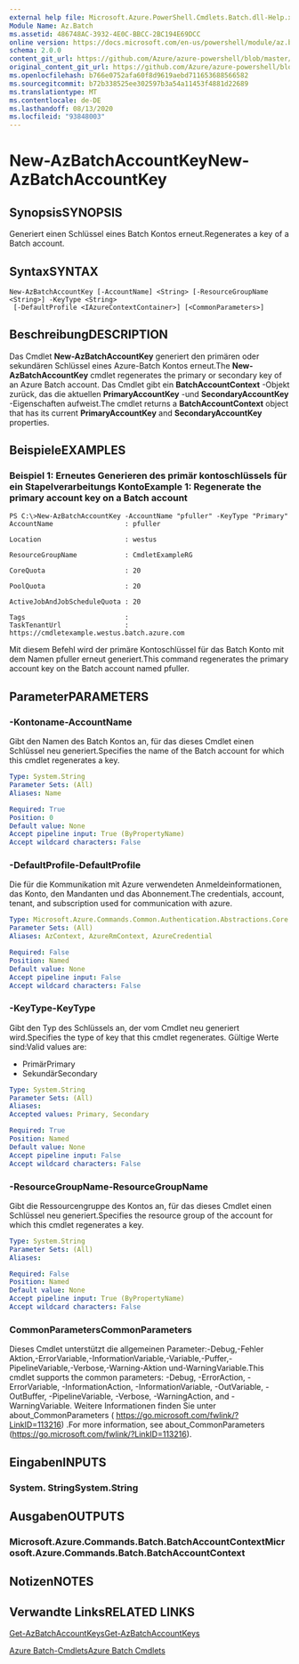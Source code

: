 ```yaml
---
external help file: Microsoft.Azure.PowerShell.Cmdlets.Batch.dll-Help.xml
Module Name: Az.Batch
ms.assetid: 486748AC-3932-4E0C-BBCC-2BC194E69DCC
online version: https://docs.microsoft.com/en-us/powershell/module/az.batch/new-azbatchaccountkey
schema: 2.0.0
content_git_url: https://github.com/Azure/azure-powershell/blob/master/src/Batch/Batch/help/New-AzBatchAccountKey.md
original_content_git_url: https://github.com/Azure/azure-powershell/blob/master/src/Batch/Batch/help/New-AzBatchAccountKey.md
ms.openlocfilehash: b766e0752afa60f8d9619aebd711653688566582
ms.sourcegitcommit: b72b338525ee302597b3a54a11453f4881d22689
ms.translationtype: MT
ms.contentlocale: de-DE
ms.lasthandoff: 08/13/2020
ms.locfileid: "93848003"
---
```

# <span data-ttu-id="19b08-101">New-AzBatchAccountKey</span><span class="sxs-lookup"><span data-stu-id="19b08-101">New-AzBatchAccountKey</span></span>

## <span data-ttu-id="19b08-102">Synopsis</span><span class="sxs-lookup"><span data-stu-id="19b08-102">SYNOPSIS</span></span>
<span data-ttu-id="19b08-103">Generiert einen Schlüssel eines Batch Kontos erneut.</span><span class="sxs-lookup"><span data-stu-id="19b08-103">Regenerates a key of a Batch account.</span></span>

## <span data-ttu-id="19b08-104">Syntax</span><span class="sxs-lookup"><span data-stu-id="19b08-104">SYNTAX</span></span>

```
New-AzBatchAccountKey [-AccountName] <String> [-ResourceGroupName <String>] -KeyType <String>
 [-DefaultProfile <IAzureContextContainer>] [<CommonParameters>]
```

## <span data-ttu-id="19b08-105">Beschreibung</span><span class="sxs-lookup"><span data-stu-id="19b08-105">DESCRIPTION</span></span>
<span data-ttu-id="19b08-106">Das Cmdlet **New-AzBatchAccountKey** generiert den primären oder sekundären Schlüssel eines Azure-Batch Kontos erneut.</span><span class="sxs-lookup"><span data-stu-id="19b08-106">The **New-AzBatchAccountKey** cmdlet regenerates the primary or secondary key of an Azure Batch account.</span></span>
<span data-ttu-id="19b08-107">Das Cmdlet gibt ein **BatchAccountContext** -Objekt zurück, das die aktuellen **PrimaryAccountKey** -und **SecondaryAccountKey** -Eigenschaften aufweist.</span><span class="sxs-lookup"><span data-stu-id="19b08-107">The cmdlet returns a **BatchAccountContext** object that has its current **PrimaryAccountKey** and **SecondaryAccountKey** properties.</span></span>

## <span data-ttu-id="19b08-108">Beispiele</span><span class="sxs-lookup"><span data-stu-id="19b08-108">EXAMPLES</span></span>

### <span data-ttu-id="19b08-109">Beispiel 1: Erneutes Generieren des primär kontoschlüssels für ein Stapelverarbeitungs Konto</span><span class="sxs-lookup"><span data-stu-id="19b08-109">Example 1: Regenerate the primary account key on a Batch account</span></span>
```
PS C:\>New-AzBatchAccountKey -AccountName "pfuller" -KeyType "Primary"
AccountName                  : pfuller

Location                     : westus

ResourceGroupName            : CmdletExampleRG

CoreQuota                    : 20

PoolQuota                    : 20

ActiveJobAndJobScheduleQuota : 20

Tags                         : 
TaskTenantUrl                : https://cmdletexample.westus.batch.azure.com
```

<span data-ttu-id="19b08-110">Mit diesem Befehl wird der primäre Kontoschlüssel für das Batch Konto mit dem Namen pfuller erneut generiert.</span><span class="sxs-lookup"><span data-stu-id="19b08-110">This command regenerates the primary account key on the Batch account named pfuller.</span></span>

## <span data-ttu-id="19b08-111">Parameter</span><span class="sxs-lookup"><span data-stu-id="19b08-111">PARAMETERS</span></span>

### <span data-ttu-id="19b08-112">-Kontoname</span><span class="sxs-lookup"><span data-stu-id="19b08-112">-AccountName</span></span>
<span data-ttu-id="19b08-113">Gibt den Namen des Batch Kontos an, für das dieses Cmdlet einen Schlüssel neu generiert.</span><span class="sxs-lookup"><span data-stu-id="19b08-113">Specifies the name of the Batch account for which this cmdlet regenerates a key.</span></span>

```yaml
Type: System.String
Parameter Sets: (All)
Aliases: Name

Required: True
Position: 0
Default value: None
Accept pipeline input: True (ByPropertyName)
Accept wildcard characters: False
```

### <span data-ttu-id="19b08-114">-DefaultProfile</span><span class="sxs-lookup"><span data-stu-id="19b08-114">-DefaultProfile</span></span>
<span data-ttu-id="19b08-115">Die für die Kommunikation mit Azure verwendeten Anmeldeinformationen, das Konto, den Mandanten und das Abonnement.</span><span class="sxs-lookup"><span data-stu-id="19b08-115">The credentials, account, tenant, and subscription used for communication with azure.</span></span>

```yaml
Type: Microsoft.Azure.Commands.Common.Authentication.Abstractions.Core.IAzureContextContainer
Parameter Sets: (All)
Aliases: AzContext, AzureRmContext, AzureCredential

Required: False
Position: Named
Default value: None
Accept pipeline input: False
Accept wildcard characters: False
```

### <span data-ttu-id="19b08-116">-KeyType</span><span class="sxs-lookup"><span data-stu-id="19b08-116">-KeyType</span></span>
<span data-ttu-id="19b08-117">Gibt den Typ des Schlüssels an, der vom Cmdlet neu generiert wird.</span><span class="sxs-lookup"><span data-stu-id="19b08-117">Specifies the type of key that this cmdlet regenerates.</span></span>
<span data-ttu-id="19b08-118">Gültige Werte sind:</span><span class="sxs-lookup"><span data-stu-id="19b08-118">Valid values are:</span></span> 
- <span data-ttu-id="19b08-119">Primär</span><span class="sxs-lookup"><span data-stu-id="19b08-119">Primary</span></span>
- <span data-ttu-id="19b08-120">Sekundär</span><span class="sxs-lookup"><span data-stu-id="19b08-120">Secondary</span></span>

```yaml
Type: System.String
Parameter Sets: (All)
Aliases:
Accepted values: Primary, Secondary

Required: True
Position: Named
Default value: None
Accept pipeline input: False
Accept wildcard characters: False
```

### <span data-ttu-id="19b08-121">-ResourceGroupName</span><span class="sxs-lookup"><span data-stu-id="19b08-121">-ResourceGroupName</span></span>
<span data-ttu-id="19b08-122">Gibt die Ressourcengruppe des Kontos an, für das dieses Cmdlet einen Schlüssel neu generiert.</span><span class="sxs-lookup"><span data-stu-id="19b08-122">Specifies the resource group of the account for which this cmdlet regenerates a key.</span></span>

```yaml
Type: System.String
Parameter Sets: (All)
Aliases:

Required: False
Position: Named
Default value: None
Accept pipeline input: True (ByPropertyName)
Accept wildcard characters: False
```

### <span data-ttu-id="19b08-123">CommonParameters</span><span class="sxs-lookup"><span data-stu-id="19b08-123">CommonParameters</span></span>
<span data-ttu-id="19b08-124">Dieses Cmdlet unterstützt die allgemeinen Parameter:-Debug,-Fehler Aktion,-ErrorVariable,-InformationVariable,-Variable,-Puffer,-PipelineVariable,-Verbose,-Warning-Aktion und-WarningVariable.</span><span class="sxs-lookup"><span data-stu-id="19b08-124">This cmdlet supports the common parameters: -Debug, -ErrorAction, -ErrorVariable, -InformationAction, -InformationVariable, -OutVariable, -OutBuffer, -PipelineVariable, -Verbose, -WarningAction, and -WarningVariable.</span></span> <span data-ttu-id="19b08-125">Weitere Informationen finden Sie unter about_CommonParameters ( https://go.microsoft.com/fwlink/?LinkID=113216) .</span><span class="sxs-lookup"><span data-stu-id="19b08-125">For more information, see about_CommonParameters (https://go.microsoft.com/fwlink/?LinkID=113216).</span></span>

## <span data-ttu-id="19b08-126">Eingaben</span><span class="sxs-lookup"><span data-stu-id="19b08-126">INPUTS</span></span>

### <span data-ttu-id="19b08-127">System. String</span><span class="sxs-lookup"><span data-stu-id="19b08-127">System.String</span></span>

## <span data-ttu-id="19b08-128">Ausgaben</span><span class="sxs-lookup"><span data-stu-id="19b08-128">OUTPUTS</span></span>

### <span data-ttu-id="19b08-129">Microsoft.Azure.Commands.Batch.BatchAccountContext</span><span class="sxs-lookup"><span data-stu-id="19b08-129">Microsoft.Azure.Commands.Batch.BatchAccountContext</span></span>

## <span data-ttu-id="19b08-130">Notizen</span><span class="sxs-lookup"><span data-stu-id="19b08-130">NOTES</span></span>

## <span data-ttu-id="19b08-131">Verwandte Links</span><span class="sxs-lookup"><span data-stu-id="19b08-131">RELATED LINKS</span></span>

[<span data-ttu-id="19b08-132">Get-AzBatchAccountKeys</span><span class="sxs-lookup"><span data-stu-id="19b08-132">Get-AzBatchAccountKeys</span></span>](./Get-AzBatchAccountKey.md)

[<span data-ttu-id="19b08-133">Azure Batch-Cmdlets</span><span class="sxs-lookup"><span data-stu-id="19b08-133">Azure Batch Cmdlets</span></span>](/powershell/module/az.batch)



